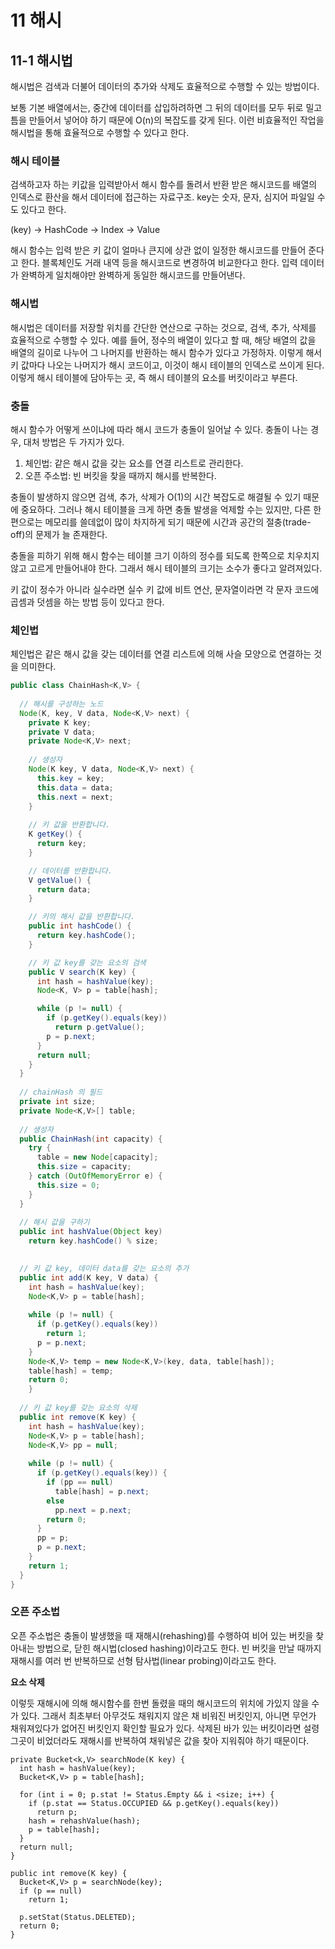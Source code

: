 # 11 해시

## 11-1 해시법

해시법은 검색과 더불어 데이터의 추가와 삭제도 효율적으로 수행할 수 있는 방법이다. 

보통 기본 배열에서는, 중간에 데이터를 삽입하려하면 그 뒤의 데이터를 모두 뒤로 밀고 틈을 만들어서 넣어야 하기 때문에 O(n)의 복잡도를 갖게 된다. 이런 비효율적인 작업을 해시법을 통해 효율적으로 수행할 수 있다고 한다. 

### 해시 테이블

검색하고자 하는 키값을 입력받아서 해시 함수를 돌려서 반환 받은 해시코드를 배열의 인덱스로 환산을 해서 데이터에 접근하는 자료구조. key는 숫자, 문자, 심지어 파일일 수도 있다고 한다. 

(key) -> HashCode -> Index -> Value

해시 함수는 입력 받은 키 값이 얼마나 큰지에 상관 없이 일정한 해시코드를 만들어 준다고 한다. 블록체인도 거래 내역 등을 해시코드로 변경하여 비교한다고 한다. 입력 데이터가 완벽하게 일치해야만 완벽하게 동일한 해시코드를 만들어낸다. 



### 해시법

해시법은 데이터를 저장할 위치를 간단한 연산으로 구하는 것으로, 검색, 추가, 삭제를 효율적으로 수행할 수 있다. 예를 들어, 정수의 배열이 있다고 할 때, 해당 배열의 값을 배열의 길이로 나누어 그 나머지를 반환하는 해시 함수가 있다고 가정하자. 이렇게 해서 키 값마다 나오는 나머지가 해시 코드이고, 이것이 해시 테이블의 인덱스로 쓰이게 된다. 이렇게 해시 테이블에 담아두는 곳, 즉 해시 테이블의 요소를 버킷이라고 부른다. 

### 충돌

해시 함수가 어떻게 쓰이냐에 따라 해시 코드가 충돌이 일어날 수 있다. 충돌이 나는 경우, 대처 방법은 두 가지가 있다. 

1. 체인법: 같은 해시 값을 갖는 요소를 연결 리스트로 관리한다. 
2. 오픈 주소법: 빈 버킷을 찾을 때까지 해시를 반복한다.

충돌이 발생하지 않으면 검색, 추가, 삭제가 O(1)의 시간 복잡도로 해결될 수 있기 때문에 중요하다. 그러나 해시 테이블을 크게 하면 충돌 발생을 억제할 수는 있지만, 다른 한편으로는 메모리를 쓸데없이 많이 차지하게 되기 때문에 시간과 공간의 절충(trade-off)의 문제가 늘 존재한다.

충돌을 피하기 위해 해시 함수는 테이블 크기 이하의 정수를 되도록 한쪽으로 치우치지 않고 고르게 만들어내야 한다. 그래서 해시 테이블의 크기는 소수가 좋다고 알려져있다. 

키 값이 정수가 아니라 실수라면 실수 키 값에 비트 연산, 문자열이라면 각 문자 코드에 곱셈과 덧셈을 하는 방법 등이 있다고 한다. 



### 체인법

체인법은 같은 해시 값을 갖는 데이터를 연결 리스트에 의해 사슬 모양으로 연결하는 것을 의미한다. 

```java
public class ChainHash<K,V> {
	  
  // 해시를 구성하는 노드
  Node(K, key, V data, Node<K,V> next) {
    private K key;
    private V data;
    private Node<K,V> next;
  
    // 생성자
    Node(K key, V data, Node<K,V> next) {
      this.key = key;
      this.data = data;
      this.next = next;
    }
  
    // 키 값을 반환합니다.
    K getKey() {
      return key;
    }

    // 데이터를 반환합니다.
    V getValue() {
      return data;
    }

    // 키의 해시 값을 반환합니다.
    public int hashCode() {
      return key.hashCode();
    }

    // 키 값 key를 갖는 요소의 검색
    public V search(K key) {
      int hash = hashValue(key);
      Node<K, V> p = table[hash];

      while (p != null) {
        if (p.getKey().equals(key))
          return p.getValue();
        p = p.next;
      }
      return null;
    }
  }
  
  // chainHash 의 필드  
  private int size;
  private Node<K,V>[] table;
  
  // 생성자
  public ChainHash(int capacity) {
    try {
      table = new Node[capacity];
      this.size = capacity;
    } catch (OutOfMemoryError e) {
      this.size = 0;
    }
  }
  
  // 해시 값을 구하기
  public int hashValue(Object key) 
    return key.hashCode() % size;

  
  // 키 값 key, 데이터 data를 갖는 요소의 추가
  public int add(K key, V data) {
    int hash = hashValue(key);
    Node<K,V> p = table[hash];
    
    while (p != null) {
      if (p.getKey().equals(key))
        return 1;
      p = p.next;
    }
    Node<K,V> temp = new Node<K,V>(key, data, table[hash]);
    table[hash] = temp;
    return 0;
 	}
  
  // 키 값 key를 갖는 요소의 삭제
  public int remove(K key) {
    int hash = hashValue(key);
    Node<K,V> p = table[hash];
    Node<K,V> pp = null;
    
    while (p != null) {
      if (p.getKey().equals(key)) {
        if (pp == null)
          table[hash] = p.next;
        else
          pp.next = p.next;
        return 0;
      }
      pp = p;
      p = p.next;
    }
    return 1;
  }
}
```

### 오픈 주소법

오픈 주소법은 충돌이 발생했을 때 재해시(rehashing)를 수행하여 비어 있는 버킷을 찾아내는 방법으로, 닫힌 해시법(closed hashing)이라고도 한다. 빈 버킷을 만날 때까지 재해시를 여러 번 반복하므로 선형 탐사법(linear probing)이라고도 한다. 

**요소 삭제**

이렇듯 재해시에 의해 해시함수를 한번 돌렸을 때의 해시코드의 위치에 가있지 않을 수가 있다. 그래서 최초부터 아무것도 채워지지 않은 채 비워진 버킷인지, 아니면 무언가 채워져있다가 없어진 버킷인지 확인할 필요가 있다. 삭제된 바가 있는 버킷이라면 설령 그곳이 비었더라도 재해시를 반복하여 채워넣은 값을 찾아 지워줘야 하기 때문이다. 

```
private Bucket<k,V> searchNode(K key) {
  int hash = hashValue(key);
  Bucket<K,V> p = table[hash];
  
  for (int i = 0; p.stat != Status.Empty && i <size; i++) {
    if (p.stat == Status.OCCUPIED && p.getKey().equals(key))
      return p;
    hash = rehashValue(hash);
    p = table[hash];
  }
  return null;
}

public int remove(K key) {
  Bucket<K,V> p = searchNode(key);
  if (p == null)
    return 1;
  
  p.setStat(Status.DELETED);
  return 0;
}
```

















